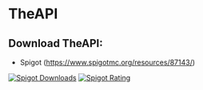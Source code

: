 # TheAPI

## Download TheAPI:
- Spigot (https://www.spigotmc.org/resources/87143/)

[![Spigot Downloads](https://img.shields.io/badge/dynamic/json.svg?url=https://api.spiget.org/v2/resources/87143&label=Spigot-Downloads&query=$.downloads&colorB=ee8a18&style=flat-square&maxAge=3600)](https://www.spigotmc.org/resources/87143/)
[![Spigot Rating](https://img.shields.io/badge/dynamic/json.svg?url=https://api.spiget.org/v2/resources/87143&label=Rating&query=$.rating.average&colorB=00AB66&style=flat-square&maxAge=3600)](https://www.spigotmc.org/resources/87143/)
